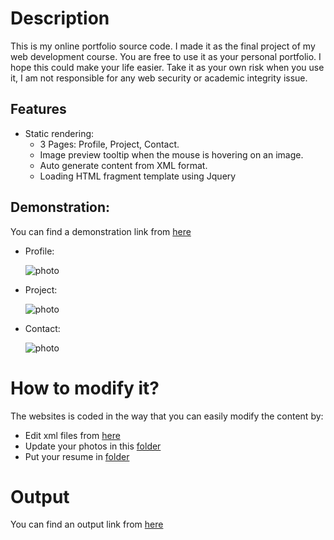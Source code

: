# Description
This is my online portfolio source code. I made it as the final project of my web development course.
You are free to use it as your personal portfolio. I hope this could make your life easier.
Take it as your own risk when you use it, I am not responsible for any web security or academic integrity issue.

## Features
* Static rendering:
  * 3 Pages: Profile, Project, Contact.
  * Image preview tooltip when the mouse is hovering on an image.
  * Auto generate content from XML format.
  * Loading HTML fragment template using Jquery

## Demonstration:
You can find a demonstration link from [here](https://jimmyvo2410.github.io/)    
* Profile: 

    ![photo](https://github.com/jimmyvo2410/jimmyvo2410.github.io/blob/master/doc/profile.JPG)
    
* Project: 

    ![photo](https://github.com/jimmyvo2410/jimmyvo2410.github.io/blob/master/doc/project.JPG)
    
* Contact: 

    ![photo](https://github.com/jimmyvo2410/jimmyvo2410.github.io/blob/master/doc/contact.JPG)
    
    


# How to modify it?
The websites is coded in the way that you can easily modify the content by:
* Edit xml files from [here](https://github.com/jimmyvo2410/jimmyvo2410.github.io/tree/master/xml "xml folder")
* Update your photos in this [folder](https://github.com/jimmyvo2410/jimmyvo2410.github.io/tree/master/images "photo folder") 
* Put your resume in [folder](https://github.com/jimmyvo2410/jimmyvo2410.github.io/tree/master/file "photo folder") 

# Output
You can find an output link from [here](https://jimmyvo2410.github.io)
